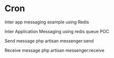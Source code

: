 # Cron
Inter app messaging example using Redis

Inter Application Messaging using redis queue POC

Send message
php artisan messenger:send

Receive message
php artisan messenger:receive
